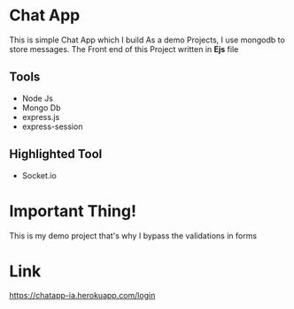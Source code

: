 # Chat App 
This is simple Chat App which I build As a demo Projects, I use mongodb to store messages. The Front end of this Project written in **Ejs** file
## Tools
* Node Js
* Mongo Db
* express.js
* express-session
## Highlighted Tool
* Socket.io
# Important Thing!
This is my demo project that's why I bypass the validations in forms 
# Link
https://chatapp-ia.herokuapp.com/login

